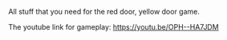 
All stuff that you need for the red door, yellow door game.


The youtube link for gameplay: https://youtu.be/OPH--HA7JDM
